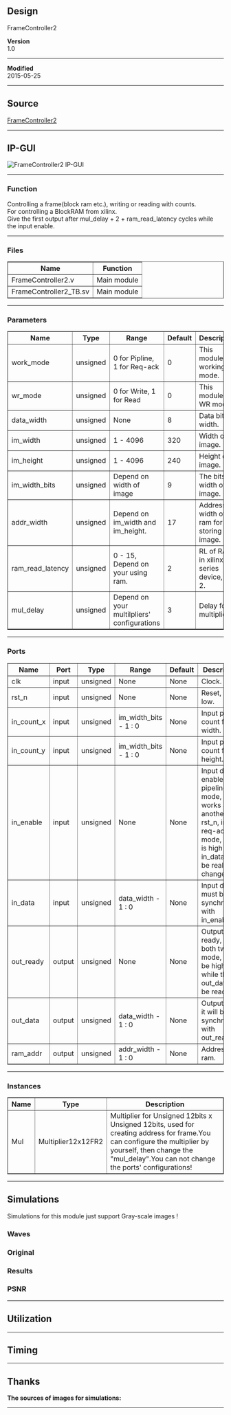 ## Design
FrameController2  



**Version**  
1.0  
  

***

**Modified**  
2015-05-25  
  

***

## Source
[FrameController2](https://github.com/dtysky/FPGA-Imaging-Library/tree/Publish/LocalFilter/FrameController2)


***

## IP-GUI
![FrameController2 IP-GUI](http://src.dtysky.moe/image/f-i-l/3/15/3.png)


***

### Function
Controlling a frame(block ram etc.), writing or reading with counts.  
For controlling a BlockRAM from xilinx.  
Give the first output after mul_delay + 2 + ram_read_latency cycles while the input enable.  
  

***

### Files

<center>
<table border="1" cellspacing="0">
<tr>
<th>Name</th>
<th>Function</th>
</tr>
<tr>
<td>FrameController2.v</td>
<td>Main module  
</td>
</tr>
<tr>
<td>FrameController2_TB.sv</td>
<td>Main module  
</td>
</tr>
</table>
</center>

***

### Parameters

<center>
<table border="1" cellspacing="0">
<tr>
<th>Name</th>
<th>Type</th>
<th>Range</th>
<th>Default</th>
<th>Description</th>
</tr>
<tr>
<td>work_mode</td>
<td>unsigned</td>
<td>0 for Pipline, 1 for Req-ack</td>
<td>0</td>
<td>This module's working mode.</td>
</tr>
<tr>
<td>wr_mode</td>
<td>unsigned</td>
<td>0 for Write, 1 for Read</td>
<td>0</td>
<td>This module's WR mode.</td>
</tr>
<tr>
<td>data_width</td>
<td>unsigned</td>
<td>None</td>
<td>8</td>
<td>Data bit width.</td>
</tr>
<tr>
<td>im_width</td>
<td>unsigned</td>
<td>1 - 4096</td>
<td>320</td>
<td>Width of image.</td>
</tr>
<tr>
<td>im_height</td>
<td>unsigned</td>
<td>1 - 4096</td>
<td>240</td>
<td>Height of image.</td>
</tr>
<tr>
<td>im_width_bits</td>
<td>unsigned</td>
<td>Depend on width of image</td>
<td>9</td>
<td>The bits of width of image.</td>
</tr>
<tr>
<td>addr_width</td>
<td>unsigned</td>
<td>Depend on im_width and im_height.</td>
<td>17</td>
<td>Address bit width of a ram for storing this image.</td>
</tr>
<tr>
<td>ram_read_latency</td>
<td>unsigned</td>
<td>0 - 15, Depend on your using ram.</td>
<td>2</td>
<td>RL of RAM, in xilinx 7-series device, it is 2.</td>
</tr>
<tr>
<td>mul_delay</td>
<td>unsigned</td>
<td>Depend on your multilpliers' configurations</td>
<td>3</td>
<td>Delay for multiplier.</td>
</tr>
</table>
</center>

***

### Ports

<center>
<table border="1" cellspacing="0">
<tr>
<th>Name</th>
<th>Port</th>
<th>Type</th>
<th>Range</th>
<th>Default</th>
<th>Description</th>
</tr>
<tr>
<td>clk</td>
<td>input</td>
<td>unsigned</td>
<td>None</td>
<td>None</td>
<td>Clock.</td>
</tr>
<tr>
<td>rst_n</td>
<td>input</td>
<td>unsigned</td>
<td>None</td>
<td>None</td>
<td>Reset, active low.</td>
</tr>
<tr>
<td>in_count_x</td>
<td>input</td>
<td>unsigned</td>
<td>im_width_bits - 1 : 0</td>
<td>None</td>
<td>Input pixel count for width.</td>
</tr>
<tr>
<td>in_count_y</td>
<td>input</td>
<td>unsigned</td>
<td>im_width_bits - 1 : 0</td>
<td>None</td>
<td>Input pixel count for height.</td>
</tr>
<tr>
<td>in_enable</td>
<td>input</td>
<td>unsigned</td>
<td>None</td>
<td>None</td>
<td>Input data enable, in pipeline mode, it works as another rst_n, in req-ack mode, only it is high will in_data can be really changes.</td>
</tr>
<tr>
<td>in_data</td>
<td>input</td>
<td>unsigned</td>
<td>data_width - 1 : 0</td>
<td>None</td>
<td>Input data, it must be synchronous with in_enable.</td>
</tr>
<tr>
<td>out_ready</td>
<td>output</td>
<td>unsigned</td>
<td>None</td>
<td>None</td>
<td>Output data ready, in both two mode, it will be high while the out_data can be read.</td>
</tr>
<tr>
<td>out_data</td>
<td>output</td>
<td>unsigned</td>
<td>data_width - 1 : 0</td>
<td>None</td>
<td>Output data, it will be synchronous with out_ready.</td>
</tr>
<tr>
<td>ram_addr</td>
<td>output</td>
<td>unsigned</td>
<td>addr_width - 1 : 0</td>
<td>None</td>
<td>Address for ram.</td>
</tr>
</table>
</center>

***

### Instances

<center>
<table border="1" cellspacing="0">
<tr>
<th>Name</th>
<th>Type</th>
<th>Description</th>
</tr>
<tr>
<td>Mul</td>
<td>Multiplier12x12FR2</td>
<td>Multiplier for Unsigned 12bits x Unsigned 12bits, used for creating address for frame.You can configure the multiplier by yourself, then change the "mul_delay".You can not change the ports' configurations!</td>
</tr>
</table>
</center>

***

## Simulations
Simulations for this module just support Gray-scale images !

### Waves


### Original


### Results


### PSNR





***

## Utilization



***

## Timing



***

## Thanks
**The sources of images for simulations:**  



***

